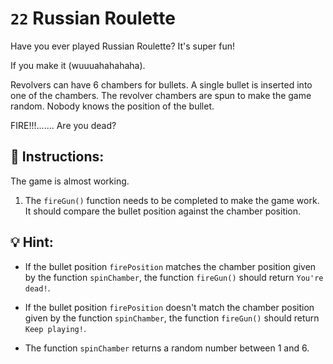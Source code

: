 # `22` Russian Roulette 

Have you ever played Russian Roulette? It's super fun! 

If you make it (wuuuahahahaha).

Revolvers can have 6 chambers for bullets. A single bullet is inserted into one of the chambers. The revolver chambers are spun to make the game random. Nobody knows the position of the bullet.

FIRE!!!....... Are you dead?

## :pencil: Instructions:

The game is almost working.

1. The `fireGun()` function needs to be completed to make the game work. It should compare the bullet position against the chamber position.

## :bulb: Hint:

- If the bullet position `firePosition` matches the chamber position given by the function `spinChamber`, the function `fireGun()` should return `You're dead!`.

- If the bullet position `firePosition` doesn't match the chamber position given by the function `spinChamber`, the function `fireGun()` should return `Keep playing!`.

- The function `spinChamber` returns a random number between 1 and 6.
